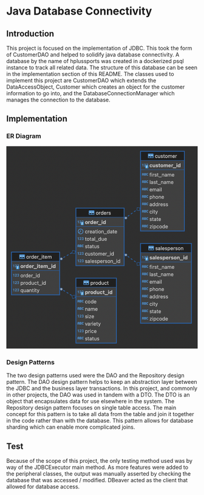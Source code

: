 # Java Database Connectivity

## Introduction
This project is focused on the implementation of JDBC. This took the form of CustomerDAO and helped to solidify java database connectivity. A database by the name of hplussports was created in a dockerized psql instance to track all related data. The structure of this database can be seen in the implementation section of this README. The classes used to implement this project are CustomerDAO which extends the DataAccessObject, Customer which creates an object for the customer information to go into, and the DatabaseConnectionManager which manages the connection to the database.

## Implementation
### ER Diagram
![ER Diagram](./assets/ERdiagram.png)

### Design Patterns
The two design patterns used were the DAO and the Repository design pattern. The DAO design pattern helps to keep an abstraction layer between the JDBC and the business layer transactions. In this project, and commonly in other projects, the DAO was used in tandem with a DTO. The DTO is an object that encapsulates data for use elsewhere in the system. The Repository design pattern focuses on single table access. The main concept for this pattern is to take all data from the table and join it together in the code rather than with the database. This pattern allows for database sharding which can enable more complicated joins.

## Test
Because of the scope of this project, the only testing method used was by way of the JDBCExecutor main method. As more features were added to the peripheral classes, the output was manually asserted by checking the database that was accessed / modified. DBeaver acted as the client that allowed for database access.